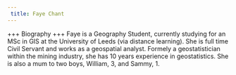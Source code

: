 ```yaml
---
 title: Faye Chant
---
```


+++
Biography
+++
Faye is a Geography Student, currently studying for an MSc in GIS at the University of Leeds (via distance learning). 
She is full time Civil Servant and works as a geospatial analyst. Formely a geostatistician within the mining industry, she has 10 years experience in geostatistics.
She is also a mum to two boys, William, 3, and Sammy, 1.
